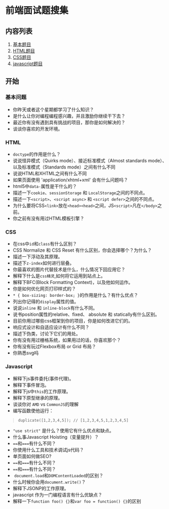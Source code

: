 # 前端面试题搜集
## 内容列表
1. [基本题目](#基本问题)
2. [HTML题目](#html)
3. [CSS题目](#css)
4. [javascript题目](#javascript)

## 开始
### 基本问题
* 你昨天或者这个星期都学习了什么知识？
* 是什么让你对编程编程感兴趣，并且激励你继续干下去？
* 最近你有没有遇到具有挑战的项目，那你是如何解决的？
* 谈谈你喜欢的开发环境。

### HTML
* ```doctype```的作用是什么？
* 说说怪异模式（Quirks mode）、接近标准模式（Almost standards mode）、以及标准模式（Standards mode）之间有什么不同
* 说说HTML和XHTML之间有什么不同
* 如果页面使用 'application/xhtml+xml' 会有什么问题吗？
* html5中```data-```属性是干什么的？
* 描述一下```cookie```、```sessionStorage``` 和 ```LocalStorage```之间的不同点。
* 描述一下```<script>```、```<script async>``` 和 ```<script defer>```之间的不同点。
* 为什么要将CSS```<link>```放在```<head><head>```之间，JS```<script>```凡在```</body>```之前。
* 你之前有没有用过HTML模板引擎？

### CSS
* 在css中```id```和```class```有什么区别？
* CSS Normalize 和 CSS Reset 有什么区别，你会选择哪个？为什么？
* 描述一下浮动及其原理。
* 描述下```z-index```如何进行层叠。
* 你最喜欢的图片代替技术是什么，什么情况下回应用它？
* 解释下什么是```css精灵```,如何将它运用到站点上。
* 解释下BFC(Block Formatting Context)，以及他如何运作。
* 你是如何优化网页打印样式的？
* ```* { box-sizing: border-box; }```的作用是什么？有什么优点？
* 列出你记得的```display```属性的值。
* 说说```inline``` 和 ```inline-block```有什么不同。
* 说书position属性的relative、fixed、 absolute 和 statically有什么区别。 
* 目前你用过哪些css框架到你的项目，你是如何改进它们的。
* 响应式设计和自适应设计有什么不同？
* 描述下伪类，讨论下它们的用处。
* 你有没有用过栅格系统，如果用过的话，你喜欢那个？
* 你有没有玩过Flexbox布局 or Grid 布局？
* 你熟悉svg吗

### Javascript
* 解释下js事件委托(事件代理)。
* 解释下事件冒泡。
* 解释下js中```this```的工作原理。
* 解释下原型继承的原理。
* 谈谈你对 ```AMD``` vs ```CommonJS```的理解
* 编写函数使他运行：
> ```duplicate([1,2,3,4,5]); // [1,2,3,4,5,1,2,3,4,5]```
* ```"use strict"``` 是什么？使用它有什么优点和缺点。
* 什么事Javascript Hoisting（变量提升）？
* ```==```和```===```有什么不同？
* 你使用什么工具和技术调试js代码？
* 单页面如何做SEO?
* ```==```和```===```有什么不同？
* ```==```和```===```有什么不同？
*  ```document.load```和```DOMContentLoaded```的区别？
* 什么时候你会用```document.write()```？
* 解释下JSONP的工作原理。
* javascript 作为一门编程语言有什么优缺点？
* 解释一下```function foo() {}```和```var foo = function() {}```的区别

